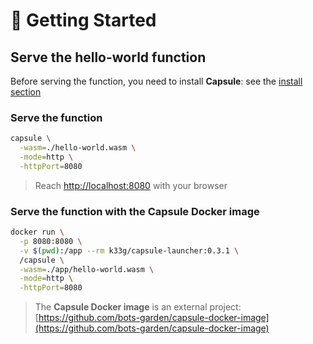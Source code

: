 # 🚀 Getting Started


## Serve the **hello-world** function

Before serving the function, you need to install **Capsule**: see the [install section](install.md)

### Serve the function

```bash
capsule \
  -wasm=./hello-world.wasm \
  -mode=http \
  -httpPort=8080
```
> Reach [http://localhost:8080](http://localhost:8080) with your browser

### Serve the function with the **Capsule Docker image**

```bash
docker run \
  -p 8080:8080 \
  -v $(pwd):/app --rm k33g/capsule-launcher:0.3.1 \
  /capsule \
  -wasm=./app/hello-world.wasm \
  -mode=http \
  -httpPort=8080
```

> The **Capsule Docker image** is an external project: [https://github.com/bots-garden/capsule-docker-image](https://github.com/bots-garden/capsule-docker-image)
